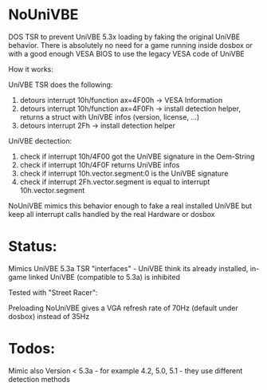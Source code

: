 # NoUniVBE

DOS TSR to prevent UniVBE 5.3x loading by faking the original UniVBE behavior. There is absolutely no need for a game running inside dosbox or with a good enough VESA BIOS to use the legacy VESA code of UniVBE

How it works:

UniVBE TSR does the following:
1. detours interrupt 10h/function ax=4F00h -> VESA Information
2. detours interrupt 10h/function ax=4F0Fh -> install detection helper, returns a struct with UniVBE infos (version, license, ...)
3. detours interrupt 2Fh -> install detection helper

UniVBE dectection:
1. check if interrupt 10h/4F00 got the UniVBE signature in the Oem-String
2. check if interrupt 10h/4F0F returns UniVBE infos
3. check if interrupt 10h.vector.segment:0 is the UniVBE signature
4. check if interrupt 2Fh.vector.segment is equal to interrupt 10h.vector.segment

NoUniVBE mimics this behavior enough to fake a real installed UniVBE but keep all interrupt calls handled by the real Hardware or dosbox

# Status:
Mimics UniVBE 5.3a TSR "interfaces" - UniVBE think its already installed, in-game linked UniVBE (compatible to 5.3a) is inhibited

Tested with "Street Racer":

Preloading NoUniVBE gives a VGA refresh rate of 70Hz (default under dosbox) instead of 35Hz

# Todos:
Mimic also Version < 5.3a - for example 4.2, 5.0, 5.1 - they use different detection methods
